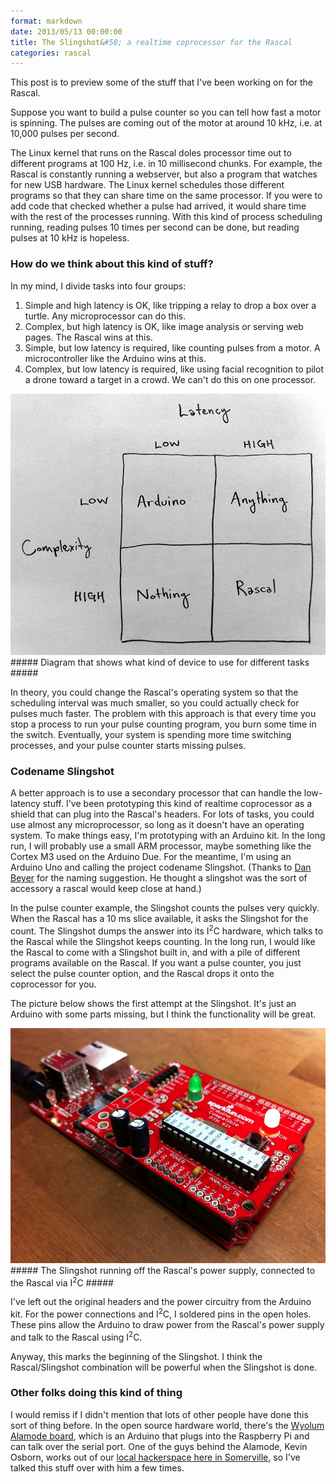 ```yaml
---
format: markdown
date: 2013/05/13 00:00:00
title: The Slingshot&#58; a realtime coprocessor for the Rascal
categories: rascal
---
```


This post is to preview some of the stuff that I've been working on for the Rascal.

Suppose you want to build a pulse counter so you can tell how fast a motor is spinning. The pulses are coming out of the motor at around 10 kHz, i.e. at 10,000 pulses per second.

The Linux kernel that runs on the Rascal doles processor time out to different programs at 100 Hz, i.e. in 10 millisecond chunks. For example, the Rascal is constantly running a webserver, but also a program that watches for new USB hardware. The Linux kernel schedules those different programs so that they can share time on the same processor. If you were to add code that checked whether a pulse had arrived, it would share time with the rest of the processes running. With this kind of process scheduling running, reading pulses 10 times per second can be done, but reading pulses at 10 kHz is hopeless.

### How do we think about this kind of stuff? ###

In my mind, I divide tasks into four groups:

1. Simple and high latency is OK, like tripping a relay to drop a box over a turtle. Any microprocessor can do this.
2. Complex, but high latency is OK, like image analysis or serving web pages. The Rascal wins at this.
3. Simple, but low latency is required, like counting pulses from a motor. A microcontroller like the Arduino wins at this.
4. Complex, but low latency is required, like using facial recognition to pilot a drone toward a target in a crowd. We can't do this on one processor.

<img src="/img/latency-vs-complexity-2013-05-13.jpg">
##### Diagram that shows what kind of device to use for different tasks #####

In theory, you could change the Rascal's operating system so that the scheduling interval was much smaller, so you could actually check for pulses much faster. The problem with this approach is that every time you stop a process to run your pulse counting program, you burn some time in the switch. Eventually, your system is spending more time switching processes, and your pulse counter starts missing pulses.

### Codename Slingshot ###

A better approach is to use a secondary processor that can handle the low-latency stuff. I've been prototyping this kind of realtime coprocessor as a shield that can plug into the Rascal's headers. For lots of tasks, you could use almost any microprocessor, so long as it doesn't have an operating system. To make things easy, I'm prototyping with an Arduino kit. In the long run, I will probably use a small ARM processor, maybe something like the Cortex M3 used on the Arduino Due. For the meantime, I'm using an Arduino Uno and calling the project codename Slingshot. (Thanks to [Dan Beyer][1] for the naming suggestion. He thought a slingshot was the sort of accessory a rascal would keep close at hand.)

In the pulse counter example, the Slingshot counts the pulses very quickly. When the Rascal has a 10 ms slice available, it asks the Slingshot for the count. The Slingshot dumps the answer into its I<sup>2</sup>C hardware, which talks to the Rascal while the Slingshot keeps counting. In the long run, I would like the Rascal to come with a Slingshot built in, and with a pile of different programs available on the Rascal. If you want a pulse counter, you just select the pulse counter option, and the Rascal drops it onto the coprocessor for you.

The picture below shows the first attempt at the Slingshot. It's just an Arduino with some parts missing, but I think the functionality will be great.

<img src="/img/slingshot-prototype-2013-05-13.jpg">
##### The Slingshot running off the Rascal's power supply, connected to the Rascal via I<sup>2</sup>C #####

I've left out the original headers and the power circuitry from the Arduino kit. For the power connections and I<sup>2</sup>C, I soldered pins in the open holes. These pins allow the Arduino to draw power from the Rascal's power supply and talk to the Rascal using I<sup>2</sup>C.

Anyway, this marks the beginning of the Slingshot. I think the Rascal/Slingshot combination will be powerful when the Slingshot is done.

### Other folks doing this kind of thing ###

I would remiss if I didn't mention that lots of other people have done this sort of thing before. In the open source hardware world, there's the [Wyolum Alamode board][2], which is an Arduino that plugs into the Raspberry Pi and can talk over the serial port. One of the guys behind the Alamode, Kevin Osborn, works out of our [local hackerspace here in Somerville][3], so I've talked this stuff over with him a few times.

[1]: http://newamericanpublicart.com/index.html
[2]: http://www.seeedstudio.com/depot/alamode-arduino-compatible-raspberry-pi-plate-p-1285.html
[3]: http://artisansasylum.com